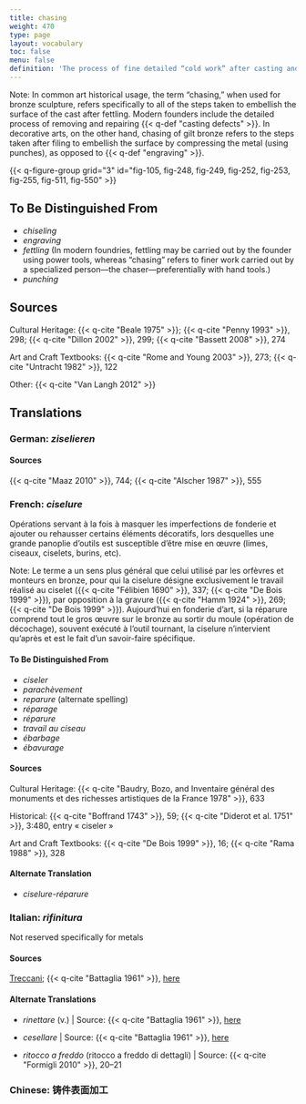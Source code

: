 ```yaml
---
title: chasing
weight: 470
type: page
layout: vocabulary
toc: false
menu: false
definition: 'The process of fine detailed “cold work” after casting and {{< q-def "fettling" >}} that serves to correct or enhance the cast surface by removing and/or compressing metal using hand tools by punching, {{< q-def "engraving" >}}, and/or {{< q-def "chiseling" >}}, and in modern times also with power and pneumatic tools.'
---
```


<div class="backmatter">
Note: In common art historical usage, the term “chasing,” when used for bronze sculpture, refers specifically to all of the steps taken to embellish the surface of the cast after fettling. Modern founders include the detailed process of removing and repairing {{< q-def "casting defects" >}}. In decorative arts, on the other hand, chasing of gilt bronze refers to the steps taken after filing to embellish the surface by compressing the metal (using punches), as opposed to {{< q-def "engraving" >}}.
</div>

{{< q-figure-group grid="3" id="fig-105, fig-248, fig-249, fig-252, fig-253, fig-255, fig-511, fig-550" >}}

## To Be Distinguished From

- *chiseling*
- *engraving*
- *fettling* (In modern foundries, fettling may be carried out by the founder using power tools, whereas “chasing” refers to finer work carried out by a specialized person—the chaser—preferentially with hand tools.)
- *punching*

## Sources

Cultural Heritage: {{< q-cite "Beale 1975" >}}; {{< q-cite "Penny 1993" >}}, 298; {{< q-cite "Dillon 2002" >}}, 299; {{< q-cite "Bassett 2008" >}}, 274

Art and Craft Textbooks: {{< q-cite "Rome and Young 2003" >}}, 273; {{< q-cite "Untracht 1982" >}}, 122

Other: {{< q-cite "Van Langh 2012" >}}

## Translations

<div class="accordion">

### **German**: *ziselieren*

#### Sources

{{< q-cite "Maaz 2010" >}}, 744; {{< q-cite "Alscher 1987" >}}, 555

### **French**: *ciselure*

Opérations servant à la fois à masquer les imperfections de fonderie et ajouter ou rehausser certains éléments décoratifs, lors desquelles une grande panoplie d’outils est susceptible d’être mise en œuvre (limes, ciseaux, ciselets, burins, etc).

<div class="backmatter">
Note: Le terme a un sens plus général que celui utilisé par les orfèvres et monteurs en bronze, pour qui la ciselure désigne exclusivement le travail réalisé au ciselet ({{< q-cite "Félibien 1690" >}}, 337; {{< q-cite "De Bois 1999" >}}), par opposition à la gravure ({{< q-cite "Hamm 1924" >}}, 269; {{< q-cite "De Bois 1999" >}}). Aujourd’hui en fonderie d’art, si la réparure comprend tout le gros œuvre sur le bronze au sortir du moule (opération de décochage), souvent exécuté à l’outil tournant, la ciselure n’intervient qu’après et est le fait d’un savoir-faire spécifique.
</div>

#### To Be Distinguished From

- *ciseler*
- *parachèvement*
- *reparure* (alternate spelling)
- *réparage*
- *réparure*
- *travail au ciseau*
- *ébarbage*
- *ébavurage*

#### Sources

Cultural Heritage: {{< q-cite "Baudry, Bozo, and Inventaire général des monuments et des richesses artistiques de la France 1978" >}}, 633

Historical: {{< q-cite "Boffrand 1743" >}}, 59; {{< q-cite "Diderot et al. 1751" >}}, 3:480, entry « ciseler »

Art and Craft Textbooks: {{< q-cite "De Bois 1999" >}}, 16; {{< q-cite "Rama 1988" >}}, 328

#### Alternate Translation

- *ciselure-réparure*

### **Italian**: *rifinitura*

Not reserved specifically for metals

#### Sources

[Treccani](https://www.treccani.it/enciclopedia/fusione_%28Enciclopedia-Italiana%29/); {{< q-cite "Battaglia 1961" >}}, [here](http://www.gdli.it/pdf_viewer/Scripts/pdf.js/web/viewer.asp?file=/PDF/GDLI16/GDLI_16_ocr_264.pdf&parola=rifinitura)

#### Alternate Translations

- *rinettare* (v.) | Source: {{< q-cite "Battaglia 1961" >}}, [here](http://www.gdli.it/pdf_viewer/Scripts/pdf.js/web/viewer.asp?file=/PDF/GDLI16/GDLI_16_ocr_526.pdf&parola=rinettare)

- *cesellare* | Source: {{< q-cite "Battaglia 1961" >}}, [here](http://www.gdli.it/pdf_viewer/Scripts/pdf.js/web/viewer.asp?file=/PDF/GDLI03/GDLI_03_ocr_19.pdf&parola=cesellare)

- *ritocco a freddo* (ritocco a freddo di dettagli) | Source: {{< q-cite "Formigli 2010" >}}, 20–21

### **Chinese**: 铸件表面加工

</div>
